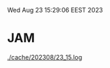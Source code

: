 Wed Aug 23 15:29:06 EEST 2023
# JAM
<a href='./cache/202308/23_15.log'>./cache/202308/23_15.log</a>
